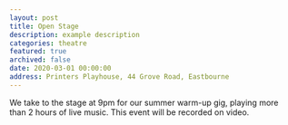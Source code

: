 ```yaml
---
layout: post
title: Open Stage
description: example description
categories: theatre
featured: true
archived: false
date: 2020-03-01 00:00:00
address: Printers Playhouse, 44 Grove Road, Eastbourne
---
```


We take to the stage at 9pm for our summer warm-up gig, playing more than 2 hours of live music. 
This event will be recorded on video. 
